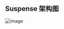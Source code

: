 ## Suspense 架构图

![image](https://github.com/tom-next/Suspense-hooks/blob/master/my-app/image/suspense.jpg)